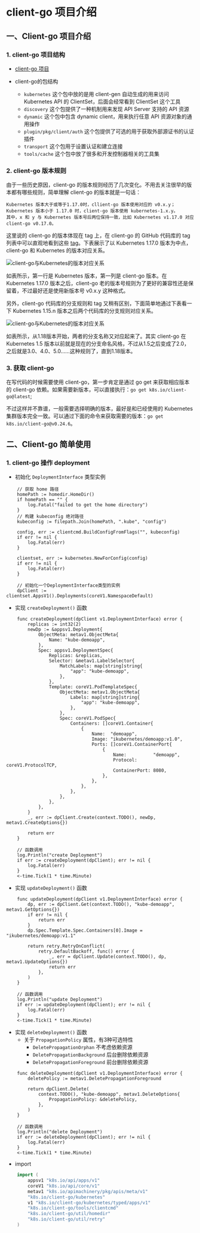 # client-go 项目介绍

## 一、Client-go 项目介绍

### 1. client-go 项目结构

- [client-go 项目](https://github.com/kubernetes/client-go)

- client-go的包结构
  + `kubernetes` 这个包中放的是用 client-gen 自动生成的用来访问 Kubernetes API 的 ClientSet，后面会经常看到 ClientSet 这个工具
  + `discovery` 这个包提供了一种机制用来发现 API Server 支持的 API 资源
  + `dynamic` 这个包中包含 dynamic client，用来执行任意 API 资源对象的通用操作
  + `plugin/pkg/client/auth` 这个包提供了可选的用于获取外部源证书的认证插件
  + `transport` 这个包用于设置认证和建立连接
  + `tools/cache` 这个包中放了很多和开发控制器相关的工具集

### 2. client-go 版本规则

由于一些历史原因，client-go 的版本规则经历了几次变化。不用去关注很早的版本都有哪些规则，简单理解 client-go 的版本就是一句话：

    Kubernetes 版本大于或等于1.17.0时，cllient-go 版本使用对应的 v0.x.y；
    Kubernetes 版本小于 1.17.0 时，client-go 版本使用 kubernetes-1.x.y。
    其中，x 和 y 与 Kubernetes 版本号后两位保持一致，比如 Kubernetes v1.17.0 对应 client-go v0.17.0。

这里说的 client-go 的版本体现在 tag 上，在 client-go 的 GitHub 代码库的 tag 列表中可以直观地看到这些 [tag](https://github.com/kubernetes/client-go/tags)。下表展示了以 Kubernetes 1.17.0 版本为中点， client-go 和 Kubernetes 的版本对应关系。

![client-go与Kubernetes的版本对应关系](./images/Client-go与Kubernetes的版本对应关系.jpg)

如表所示，第一行是 Kubernetes 版本，第一列是 client-go 版本。在 Kubernetes 1.17.0 版本之后，client-go 老的版本号规则为了更好的兼容性还是保留着，不过最好还是使用新版本号 v0.x.y 这种格式。

另外，client-go 代码库的分支规则和 tag 又稍有区别，下面简单地通过下表看一下 Kubernetes 1.15.n 版本之后两个代码库的分支规则对应关系。

![client-go与Kubernetes的版本对应关系](./images/Client-go与Kubernetes%201.15n的版本之后分支对应关系.jpg)

如表所示，从1.18版本开始，两者的分支名称又对应起来了。其实 client-go 在 Kubernetes 1.5 版本以前就是现在的分支命名风格，不过从1.5之后变成了2.0，之后就是3.0、4.0、5.0……这种规则了，直到1.18版本。

### 3. 获取 client-go

在写代码的时候需要使用 client-go，第一步肯定是通过 go get 来获取相应版本的 client-go 依赖。如果需要新版本，可以直接执行：`go get k8s.io/client-go@latest`;

不过这样并不靠谱，一般需要选择明确的版本，最好是和已经使用的 Kubernetes 集群版本完全一致。可以通过下面的命令来获取需要的版本：`go get k8s.io/client-go@v0.24.6`。


## 二、Client-go 简单使用

### 1. client-go 操作 deployment

- 初始化 `DeploymentInterface` 类型实例
```golang
	// 获取 home 路径
	homePath := homedir.HomeDir()
	if homePath == "" {
		log.Fatal("failed to get the home directory")
	}
	// 构建 kubeconfig 绝对路径
	kubeconfig := filepath.Join(homePath, ".kube", "config")

	config, err := clientcmd.BuildConfigFromFlags("", kubeconfig)
	if err != nil {
		log.Fatal(err)
	}

	clientset, err := kubernetes.NewForConfig(config)
	if err != nil {
		log.Fatal(err)
	}

	// 初始化一个DeploymentInterface类型的实例
	dpClient := clientset.AppsV1().Deployments(coreV1.NamespaceDefault)
```

- 实现 `createDeployment()` 函数
```golang
	func createDeployment(dpClient v1.DeploymentInterface) error {
		replicas := int32(2)
		newDp := &appsv1.Deployment{
			ObjectMeta: metav1.ObjectMeta{
				Name: "kube-demoapp",
			},
			Spec: appsv1.DeploymentSpec{
				Replicas: &replicas,
				Selector: &metav1.LabelSelector{
					MatchLabels: map[string]string{
						"app": "kube-demoapp",
					},
				},
				Template: coreV1.PodTemplateSpec{
					ObjectMeta: metav1.ObjectMeta{
						Labels: map[string]string{
							"app": "kube-demoapp",
						},
					},
					Spec: coreV1.PodSpec{
						Containers: []coreV1.Container{
							{
								Name:  "demoapp",
								Image: "ikubernetes/demoapp:v1.0",
								Ports: []coreV1.ContainerPort{
									{
										Name:          "demoapp",
										Protocol:      coreV1.ProtocolTCP,
										ContainerPort: 8080,
									},
								},
							},
						},
					},
				},
			},
		}
		_, err := dpClient.Create(context.TODO(), newDp, metav1.CreateOptions{})

		return err
	}

	// 函数调用
	log.Println("create Deployment")
	if err := createDeployment(dpClient); err != nil {
		log.Fatal(err)
	}
	<-time.Tick(1 * time.Minute)
```

- 实现 `updateDeployment()` 函数
```golang
	func updateDeployment(dpClient v1.DeploymentInterface) error {
		dp, err := dpClient.Get(context.TODO(), "kube-demoapp", metav1.GetOptions{})
		if err != nil {
			return err
		}
		dp.Spec.Template.Spec.Containers[0].Image = "ikubernetes/demoapp:v1.1"

		return retry.RetryOnConflict(
			retry.DefaultBackoff, func() error {
				_, err = dpClient.Update(context.TODO(), dp, metav1.UpdateOptions{})
				return err
			},
		)
	}

	// 函数调用
	log.Println("update Deployment")
	if err := updateDeployment(dpClient); err != nil {
		log.Fatal(err)
	}
	<-time.Tick(1 * time.Minute)
```

- 实现 `deleteDeployment()` 函数
  - 关于 `PropagationPolicy` 属性，有3种可选特性
    - `DeletePropagationOrphan` 不考虑依赖资源
    - `DeletePropagationBackground` 后台删除依赖资源
    - `DeletePropagationForeground` 前台删除依赖资源
```golang
	func deleteDeployment(dpClient v1.DeploymentInterface) error {
		deletePolicy := metav1.DeletePropagationForeground

		return dpClient.Delete(
			context.TODO(), "kube-demoapp", metav1.DeleteOptions{
				PropagationPolicy: &deletePolicy,
			},
		)
	}

	// 函数调用
	log.Println("delete Deployment")
	if err := deleteDeployment(dpClient); err != nil {
		log.Fatal(err)
	}
	<-time.Tick(1 * time.Minute)
```

- import
```go
	import (
		appsv1 "k8s.io/api/apps/v1"
		coreV1 "k8s.io/api/core/v1"
		metav1 "k8s.io/apimachinery/pkg/apis/meta/v1"
		"k8s.io/client-go/kubernetes"
		v1 "k8s.io/client-go/kubernetes/typed/apps/v1"
		"k8s.io/client-go/tools/clientcmd"
		"k8s.io/client-go/util/homedir"
		"k8s.io/client-go/util/retry"
	)
```
